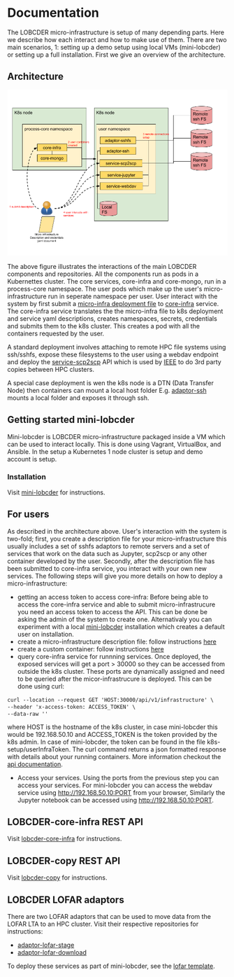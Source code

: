 # Documentation

The LOBCDER micro-infrastructure is setup of many depending parts. Here we describe how each interact and how to make use of them. There are two main scenarios, 1: setting up a demo setup using local VMs (mini-lobcder) or setting up a full installation.  First we give an overview of the architecture.

## Architecture
![](lobcder_Arch.png)

The above figure illustrates the interactions of the main LOBCDER components and repositories. All the components run as pods in a Kubernettes cluster. The core services, core-infra and core-mongo, run in a process-core namespace. The user pods which make up the user's micro-infrastructure run in seperate namespace per user. User interact with the system by first submit a [micro-infra deployment file](https://github.com/micro-infrastructure/core-infra/blob/master/MICRO-INFRA.md) to [core-infra](https://github.com/micro-infrastructure/core-infra) service. The core-infra service translates the the micro-infra file to k8s deployment and service yaml descriptions, creates namespaces, secrets, credentials and submits them to the k8s cluster. This creates a pod with all the containers requested by the user.

A standard deployment involves attaching to remote HPC file systems using ssh/sshfs, expose these filesystems to the user using a webdav endpoint and deploy the [service-scp2scp](https://github.com/micro-infrastructure/service-scp2scp) API which is used by [IEEE]()
to do 3rd party copies between HPC clusters. 

A special case deployment is wen the k8s node is a DTN (Data Transfer Node) then containers can mount a local host folder E.g. [adaptor-ssh](https://github.com/micro-infrastructure/adaptor-ssh) mounts a local folder and exposes it through ssh.  

## Getting started mini-lobcder
Mini-lobcder is LOBCDER micro-infrastructure packaged inside a VM which can be used to interact locally. This is done using Vagrant, VirtualBox, and Ansible. In the setup a Kubernetes 1 node cluster is setup and demo account is setup. 
### Installation
Visit [mini-lobcder](https://github.com/micro-infrastructure/mini-lobcder/blob/master/README.md) for instructions.

## For users
As described in the architecture above. User's interaction with the system is two-fold; first, you create a description file for your micro-infrastructure this usually includes a set of sshfs adaptors to remote servers and a set of services that work on the data such as Jupyter, scp2scp or any other container developed by the user. Secondly, after the description file has been submitted to core-infra service, you interact with your own new services. The following steps will give you more details on how to deploy a micro-infrastructure:
- getting an access token to access core-infra: 
Before being able to access the core-infra service and able to submit micro-infrastrucure you need an access token to access the API. This can be done be asking the admin of the system to create one. Alternativaly you can experiment with a local [mini-lobcder](https://github.com/micro-infrastructure/mini-lobcder/blob/master/README.md) installation which creates a default user on installation. 
- create a micro-infrastructure description file:
follow instructions [here](https://github.com/micro-infrastructure/mini-lobcder/blob/master/Micro-Infra.md)
- create a custom container:
follow instructions [here](https://github.com/micro-infrastructure/mini-lobcder/blob/master/Custom-Container.md) 
- query core-infra service for runnning services. Once deployed, the exposed services will get a port > 30000 so they can be accessed from outside the k8s cluster. These ports are dynamically assigned and need to be queried after the micor-infrastrucure is deployed. This can be done using curl:
```
curl --location --request GET 'HOST:30000/api/v1/infrastructure' \
--header 'x-access-token: ACCESS_TOKEN' \
--data-raw ''
```
where HOST is the hostname of the k8s cluster, in case mini-lobcder this would be 192.168.50.10 and ACCESS_TOKEN is the token provided by the k8s admin. In case of mini-lobcder, the token can be found in the file k8s-setup/userInfraToken. The curl command returns a json formatted response with details about your running containers. More information checkout the [api documentation](https://github.com/micro-infrastructure/core-infra/blob/master/API.md).
- Access your services. Using the ports from the previous step you can access your services. For mini-lobcder you can access the webdav service using http://192.168.50.10:PORT from your browser, Similarly the Jupyter notebook can be accessed using http://192.168.50.10:PORT.

## LOBCDER-core-infra REST API
Visit [lobcder-core-infra](https://github.com/micro-infrastructure/core-infra/blob/master/API.md) for instructions.

## LOBCDER-copy REST API
Visit [lobcder-copy](https://github.com/micro-infrastructure/service-scp2scp/blob/master/API.md) for instructions.
 
## LOBCDER LOFAR adaptors
There are two LOFAR adaptors that can be used to move data from the LOFAR LTA to an HPC cluster. Visit their respective repositories for instructions:

- [adaptor-lofar-stage](https://github.com/micro-infrastructure/adaptor-lofar-stage)
- [adaptor-lofar-download](https://github.com/micro-infrastructure/adaptor-lofar-download)

To deploy these services as part of mini-lobcder, see the [lofar template](https://github.com/micro-infrastructure/mini-lobcder/blob/master/k8s-setup/user-infra.json.template-lofar).



